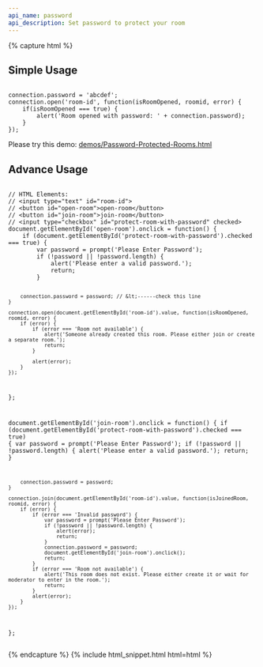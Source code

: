 ```yaml
---
api_name: password
api_description: Set password to protect your room
---
```


{% capture html %}

<section>
    <h2>Simple Usage</h2>
<pre><code class="javascript">
connection.password = 'abcdef';
connection.open('room-id', function(isRoomOpened, roomid, error) {
    if(isRoomOpened === true) {
        alert('Room opened with password: ' + connection.password);
    }
});
</code></pre>
    <p>Please try this demo: <a href="https://rtcmulticonnection.herokuapp.com/demos/Password-Protected-Rooms.html">demos/Password-Protected-Rooms.html</a></p>
</section>

<section>
    <h2>Advance Usage</h2>
<pre><code class="javascript">
// HTML Elements:
// &lt;input type="text" id="room-id"&gt;
// &lt;button id="open-room"&gt;open-room&lt;/button&gt;
// &lt;button id="join-room"&gt;join-room&lt;/button&gt;
// &lt;input type="checkbox" id="protect-room-with-password" checked&gt;
document.getElementById('open-room').onclick = function() {
    if (document.getElementById('protect-room-with-password').checked === true) {
        var password = prompt('Please Enter Password');
        if (!password || !password.length) {
            alert('Please enter a valid password.');
            return;
        }

        connection.password = password; // &lt;------check this line
    }

    connection.open(document.getElementById('room-id').value, function(isRoomOpened, roomid, error) {
        if (error) {
            if (error === 'Room not available') {
                alert('Someone already created this room. Please either join or create a separate room.');
                return;
            }

            alert(error);
        }
    });
};

document.getElementById('join-room').onclick = function() {
    if (document.getElementById('protect-room-with-password').checked === true) {
        var password = prompt('Please Enter Password');
        if (!password || !password.length) {
            alert('Please enter a valid password.');
            return;
        }

        connection.password = password;
    }

    connection.join(document.getElementById('room-id').value, function(isJoinedRoom, roomid, error) {
        if (error) {
            if (error === 'Invalid password') {
                var password = prompt('Please Enter Password');
                if (!password || !password.length) {
                    alert(error);
                    return;
                }
                connection.password = password;
                document.getElementById('join-room').onclick();
                return;
            }
            if (error === 'Room not available') {
                alert('This room does not exist. Please either create it or wait for moderator to enter in the room.');
                return;
            }
            alert(error);
        }
    });
};
</code></pre>
</section>

{% endcapture %}
{% include html_snippet.html html=html %}
